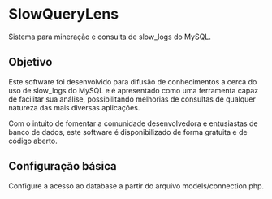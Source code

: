 # SlowQueryLens
Sistema para mineração e consulta de slow_logs do MySQL.

## Objetivo
Este software foi desenvolvido para difusão de conhecimentos a cerca do uso de slow_logs do MySQL e é apresentado como uma ferramenta capaz de facilitar sua análise, possibilitando melhorias de consultas de qualquer natureza das mais diversas aplicações.

Com o intuito de fomentar a comunidade desenvolvedora e entusiastas de banco de dados, este software é disponibilizado de forma gratuita e de código aberto.



## Configuração básica
Configure a acesso ao database a partir do arquivo models/connection.php.